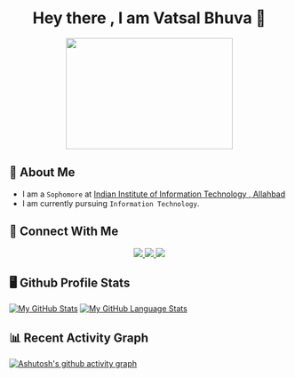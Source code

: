<h1 align = "center">Hey there , I am Vatsal Bhuva 👋</h1>

<div id="header" align="center">
  <img src="https://media1.tenor.com/m/GfSX-u7VGM4AAAAC/coding.gif" width="300" height="200"/>
</div>

## 🚀 About Me
- I am a `Sophomore` at [Indian Institute of Information Technology , Allahbad](https://www.iiita.ac.in/)
- I am currently pursuing `Information Technology`.

## 🔗 Connect With Me
<div id = "badges" align = "center">
  <a href = "https://www.linkedin.com/in/rishi-upadhyay-a4417a250/">
  <img src = "https://img.shields.io/badge/LinkedIn-blue?logo=linkedin&logoColor=white&style=for-the-badge">
    </a>
  <a href = "rupadhyay2674@gmail.com">
  <img src = "https://img.shields.io/badge/GMail-red?logo=gmail&logoColor=white&style=for-the-badge">
    </a>
  <a href = "https://www.instagram.com/rishii_2674/">
  <img src = "https://img.shields.io/badge/Instagram-purple?logo=instagram&logoColor=white&style=for-the-badge">
    </a>
</div>


## 🖥️ Github Profile Stats
[![My GitHub Stats](https://github-readme-stats.vercel.app/api/?username=VatsalBhuva11&count_private=true&theme=tokyonight&showicons=true)]()
[![My GitHub Language Stats](https://github-readme-stats.vercel.app/api/top-langs/?username=VatsalBhuva11&langs_count=5&theme=tokyonight)]()

## 📊 Recent Activity Graph
[![Ashutosh's github activity graph](https://github-readme-activity-graph.vercel.app/graph?username=VatsalBhuva11&bg_color=ffcfe9&color=9e4c98&line=9e4c98&point=403d3d&area=true&hide_border=false)](https://github.com/ashutosh00710/github-readme-activity-graph)
